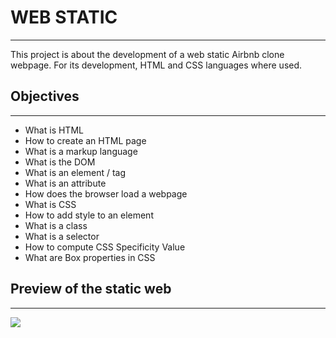 # WEB STATIC
---
This project is about the development of a web static Airbnb clone webpage. For its development, HTML and CSS languages where used.

## Objectives
---
* What is HTML
* How to create an HTML page
* What is a markup language
* What is the DOM
* What is an element / tag
* What is an attribute
* How does the browser load a webpage
* What is CSS
* How to add style to an element
* What is a class
* What is a selector
* How to compute CSS Specificity Value
* What are Box properties in CSS

## Preview of the static web
---
<img src="/images/Preview.png" border="0">
